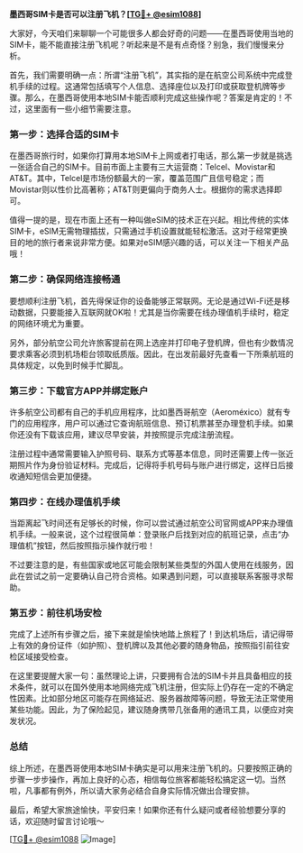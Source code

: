 **墨西哥SIM卡是否可以注册飞机？[[TG💪+ @esim1088](https://t.me/s/esim1088)]**

大家好，今天咱们来聊聊一个可能很多人都会好奇的问题——在墨西哥使用当地的SIM卡，能不能直接注册飞机呢？听起来是不是有点奇怪？别急，我们慢慢来分析。

首先，我们需要明确一点：所谓“注册飞机”，其实指的是在航空公司系统中完成登机手续的过程。这通常包括填写个人信息、选择座位以及打印或获取登机牌等步骤。那么，在墨西哥使用本地SIM卡能否顺利完成这些操作呢？答案是肯定的！不过，这里面有一些小细节需要注意。

### **第一步：选择合适的SIM卡**
在墨西哥旅行时，如果你打算用本地SIM卡上网或者打电话，那么第一步就是挑选一张适合自己的SIM卡。目前市面上主要有三大运营商：Telcel、Movistar和AT&T。其中，Telcel是市场份额最大的一家，覆盖范围广且信号稳定；而Movistar则以性价比高著称；AT&T则更偏向于商务人士。根据你的需求选择即可。

值得一提的是，现在市面上还有一种叫做eSIM的技术正在兴起。相比传统的实体SIM卡，eSIM无需物理插拔，只需通过手机设置就能轻松激活。这对于经常更换目的地的旅行者来说非常方便。如果对eSIM感兴趣的话，可以关注一下相关产品哦！

### **第二步：确保网络连接畅通**
要想顺利注册飞机，首先得保证你的设备能够正常联网。无论是通过Wi-Fi还是移动数据，只要能接入互联网就OK啦！尤其是当你需要在线办理值机手续时，稳定的网络环境尤为重要。

另外，部分航空公司允许旅客提前在网上选座并打印电子登机牌，但也有少数情况要求乘客必须到机场柜台领取纸质版。因此，在出发前最好先查看一下所乘航班的具体规定，以免到时候手忙脚乱。

### **第三步：下载官方APP并绑定账户**
许多航空公司都有自己的手机应用程序，比如墨西哥航空（Aeroméxico）就有专门的应用程序，用户可以通过它查询航班信息、预订机票甚至办理登机手续。如果你还没有下载该应用，建议尽早安装，并按照提示完成注册流程。

注册过程中通常需要输入护照号码、联系方式等基本信息，同时还需要上传一张近期照片作为身份验证材料。完成后，记得将手机号码与账户进行绑定，这样日后接收通知短信会更加便捷。

### **第四步：在线办理值机手续**
当距离起飞时间还有足够长的时候，你可以尝试通过航空公司官网或APP来办理值机手续。一般来说，这个过程很简单：登录账户后找到对应的航班记录，点击“办理值机”按钮，然后按照指示操作就行啦！

不过要注意的是，有些国家或地区可能会限制某些类型的外国人使用在线服务，因此在尝试之前一定要确认自己符合资格。如果遇到问题，可以直接联系客服寻求帮助。

### **第五步：前往机场安检**
完成了上述所有步骤之后，接下来就是愉快地踏上旅程了！到达机场后，请记得带上有效的身份证件（如护照）、登机牌以及其他必要的随身物品，按照指引前往安检区域接受检查。

在这里要提醒大家一句：虽然理论上讲，只要拥有合法的SIM卡并且具备相应的技术条件，就可以在国外使用本地网络完成飞机注册，但实际上仍存在一定的不确定性因素。比如部分地区可能存在网络延迟、服务器故障等问题，导致无法正常使用某些功能。因此，为了保险起见，建议随身携带几张备用的通讯工具，以便应对突发状况。

### **总结**
综上所述，在墨西哥使用本地SIM卡确实是可以用来注册飞机的。只要按照正确的步骤一步步操作，再加上良好的心态，相信每位旅客都能轻松搞定这一切。当然啦，凡事都有例外，所以请大家务必结合自身实际情况做出合理安排。

最后，希望大家旅途愉快，平安归来！如果你还有什么疑问或者经验想要分享的话，欢迎随时留言讨论哦～

[[TG💪+ @esim1088](https://t.me/s/esim1088) ![Image](https://i.postimg.cc/4NQfJmqS/Snipaste-2025-05-13-00-14-12.png)]
